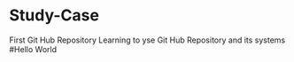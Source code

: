 # Study-Case
First Git Hub Repository
Learning to yse Git Hub Repository and its systems
#Hello World

